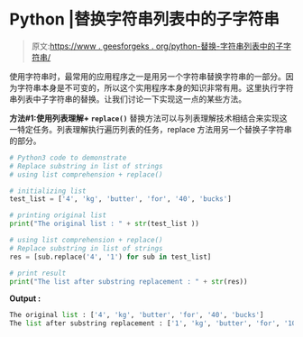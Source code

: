 # Python |替换字符串列表中的子字符串

> 原文:[https://www . geesforgeks . org/python-替换-字符串列表中的子字符串/](https://www.geeksforgeeks.org/python-replace-substring-in-list-of-strings/)

使用字符串时，最常用的应用程序之一是用另一个字符串替换字符串的一部分。因为字符串本身是不可变的，所以这个实用程序本身的知识非常有用。这里执行字符串列表中子字符串的替换。让我们讨论一下实现这一点的某些方法。

**方法#1:使用列表理解+ `replace()`**
替换方法可以与列表理解技术相结合来实现这一特定任务。列表理解执行遍历列表的任务，replace 方法用另一个替换子字符串的部分。

```py
# Python3 code to demonstrate
# Replace substring in list of strings
# using list comprehension + replace()

# initializing list 
test_list = ['4', 'kg', 'butter', 'for', '40', 'bucks']

# printing original list  
print("The original list : " + str(test_list ))

# using list comprehension + replace()
# Replace substring in list of strings
res = [sub.replace('4', '1') for sub in test_list]

# print result
print("The list after substring replacement : " + str(res))
```

**Output :**

```py
The original list : ['4', 'kg', 'butter', 'for', '40', 'bucks']
The list after substring replacement : ['1', 'kg', 'butter', 'for', '10', 'bucks']

```